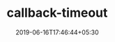 ---
title: "callback-timeout"
date: 2019-06-16T17:46:44+05:30
type: "organisations"
org_name: "Mapbox"
repo_desc: "Fork of https://github.com/jasonpincin/callback-timeout"
repo_link: https://github.com/mapbox/callback-timeout
---